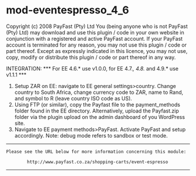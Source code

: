 # mod-eventespresso_4_6

Copyright (c) 2008 PayFast (Pty) Ltd
You (being anyone who is not PayFast (Pty) Ltd) may download and use this plugin / code in your own website in conjunction with a registered and active PayFast account. If your PayFast account is terminated for any reason, you may not use this plugin / code or part thereof.
Except as expressly indicated in this licence, you may not use, copy, modify or distribute this plugin / code or part thereof in any way.

INTEGRATION:
*** For EE 4.6.* use v1.0.0, for EE 4.7.*, 4.8.* and 4.9.* use v1.1.1 ***
1. Setup ZAR on EE: navigate to EE general settings>country. Change country to South Africa, change currency code to ZAR, name to Rand, and symbol to R (leave country ISO code as US).
2. Using FTP (or similar), copy the Payfast file to the payment_methods folder found in the EE directory. Alternatively, upload the Payfast.zip folder via the plugin upload on the admin dashboard of you WordPress site.
3. Navigate to EE payment methods>PayFast. Activate PayFast and setup accordingly. Note: debug mode refers to sandbox or test mode.


******************************************************************************

    Please see the URL below for more information concerning this module:

            http://www.payfast.co.za/shopping-carts/event-espresso

******************************************************************************